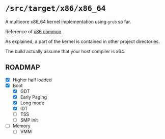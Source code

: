 `/src/target/x86/x86_64`
=========================

A multicore x86_64 kernel implementation using `grub` so far.

Reference of [x86 common](../README.md).

As explained, a part of the kernel is contained in other project directories.

The build actually assume that your host compiler is x64.

## ROADMAP

- [X] Higher half loaded
- [X] Boot
  - [X] GDT
  - [X] Early Paging
  - [X] Long mode
  - [X] IDT
  - [ ] TSS
  - [ ] SMP init
- [ ] Memory
  - [ ] VMM